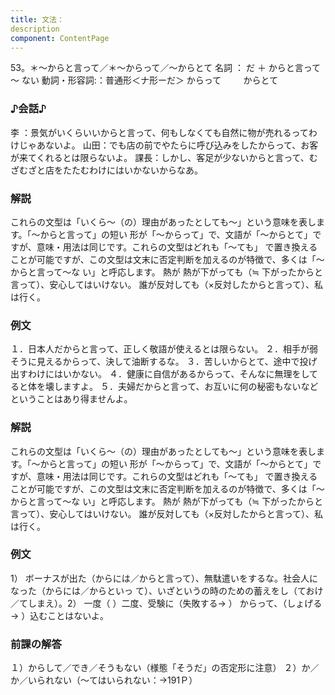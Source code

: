 ```yaml
---
title: 文法：
description
component: ContentPage
---
```



53。＊～からと言って／＊～からって／～からとて
名詞 ： だ ＋ からと言って ～ ない
動詞・形容詞:：普通形＜ナ形ーだ＞ からって  
      からとて  
### ♪会話♪
李 ：景気がいくらいいからと言って、何もしなくても自然に物が売れるってわけじゃあないよ。 山田：でも店の前でやたらに呼び込みをしたからって、お客が来てくれるとは限らないよ。 課長：しかし、客足が少ないからと言って、むざむざと店をたたむわけにはいかないからなあ。
### 解説
これらの文型は「いくら～（の）理由があったとしても～」という意味を表します。「～からと言って」の短い 形が「～からって」で、文語が「～からとて」ですが、意味・用法は同じです。これらの文型はどれも「～ても」 で置き換えることが可能ですが、この文型は文末に否定判断を加えるのが特徴で、多くは「～からと言って～な
い」と呼応します。
熱が 熱が下がっても（≒ 下がったからと言って）、安心してはいけない。 誰が反対しても（×反対したからと言って）、私は行く。
### 例文
１．日本人だからと言って、正しく敬語が使えるとは限らない。
２．相手が弱そうに見えるからって、決して油断するな。
３．苦しいからとて、途中で投げ出すわけにはいかない。
４．健康に自信があるからって、そんなに無理をしてると体を壊しますよ。
５．夫婦だからと言って、お互いに何の秘密もないなどということはあり得ませんよ。
### 解説
これらの文型は「いくら～（の）理由があったとしても～」という意味を表します。「～からと言って」の短い 形が「～からって」で、文語が「～からとて」ですが、意味・用法は同じです。これらの文型はどれも「～ても」 で置き換えることが可能ですが、この文型は文末に否定判断を加えるのが特徴で、多くは「～からと言って～な
い」と呼応します。
熱が 熱が下がっても（≒ 下がったからと言って）、安心してはいけない。 誰が反対しても（×反対したからと言って）、私は行く。
### 例文
1） ボーナスが出た（からには／からと言って）、無駄遣いをするな。社会人になった（からには／からといっ て）、いざというの時のための蓄えをし（ておけ／てしまえ）。2） 一度（ ）二度、受験に（失敗する→ ）
からって、（しょげる→ ）込むことはないよ。
### 前課の解答
１）からして／でき／そうもない（様態「そうだ」の否定形に注意）
２）か／か／いられない（～てはいられない：→191Ｐ）
